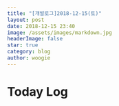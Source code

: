```yaml
---
title: "[개발로그]2018-12-15(토)"
layout: post
date: 2018-12-15 23:40
image: /assets/images/markdown.jpg
headerImage: false
star: true
category: blog
author: woogie
---
```




# Today Log

